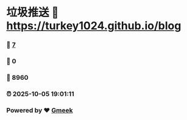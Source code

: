 # 垃圾推送 :link: https://turkey1024.github.io/blog 
### :page_facing_up: [7](https://turkey1024.github.io/blog/tag.html) 
### :speech_balloon: 0 
### :hibiscus: 8960 
### :alarm_clock: 2025-10-05 19:01:11 
### Powered by :heart: [Gmeek](https://github.com/Meekdai/Gmeek)
